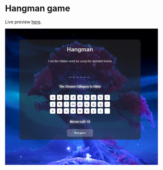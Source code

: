 # Hangman game

Live preview [here](https://codebydosty.cz/projects/hangman/index.html).

![My Image](img/hangman.png)